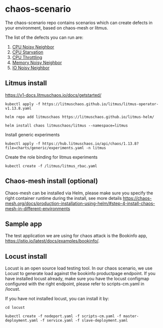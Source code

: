 # chaos-scenario

The chaos-scenario repo contains scenarios which can create defects in your environment, based on chaos-mesh or litmus.

The list of the defects you can run are:
1. [CPU Noisy Neighbor](https://github.com/Causely/chaos-scenario/tree/main/defects/container/cpu_noisy_neighbor)
2. [CPU Starvation](https://github.com/Causely/chaos-scenario/tree/main/defects/container/cpu_starve)
3. [CPU Throttling](https://github.com/Causely/chaos-scenario/tree/main/defects/container/cpu_throttling)
4. [Memory Noisy Neighbor](https://github.com/Causely/chaos-scenario/tree/main/defects/container/mem_noisy_neighbor)
5. [IO Noisy Neighbor](https://github.com/Causely/chaos-scenario/tree/main/defects/container/io_noisy_neighbor)

## Litmus install
https://v1-docs.litmuschaos.io/docs/getstarted/

`kubectl apply -f https://litmuschaos.github.io/litmus/litmus-operator-v1.13.8.yaml`

`helm repo add litmuschaos https://litmuschaos.github.io/litmus-helm/`

`helm install chaos litmuschaos/litmus --namespace=litmus`


Install generic experiments

`kubectl apply -f https://hub.litmuschaos.io/api/chaos/1.13.8?file=charts/generic/experiments.yaml -n litmus`

Create the role binding for litmus experiments  

`kubectl create -f /litmus/litmus_rbac.yaml`

## Chaos-mesh install (optional)
Chaos-mesh can be installed via Helm, please make sure you specify the right container runtime during the install, see more details https://chaos-mesh.org/docs/production-installation-using-helm/#step-4-install-chaos-mesh-in-different-environments


## Sample app
The test application we are using for chaos attack is the Bookinfo app, https://istio.io/latest/docs/examples/bookinfo/. 

## Locust install
Locust is an open source load testing tool. In our chaos scenario, we use Locust to generate load against the bookinfo productpage endpoint.
If you have installed locust already, make sure you have the locust configmap configured with the right endpoint, please refer to scripts-cm.yaml in /locust.

If you have not installed locust, you can install it by:

`cd locust`

`kubectl create -f nodeport.yaml -f scripts-cm.yaml -f master-deployment.yaml -f service.yaml -f slave-deployment.yaml`
